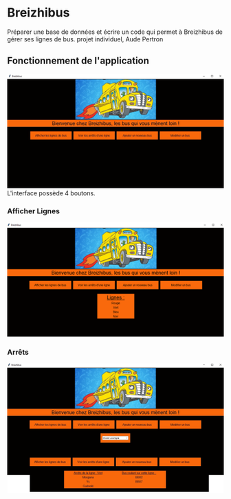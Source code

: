 # Breizhibus
Préparer une base de données et écrire un code qui permet à Breizhibus de gérer ses lignes de bus. projet individuel, Aude Pertron

## Fonctionnement de l'application
![accueil interface](Images/interface_accueil.jpg)
L'interface possède 4 boutons.

### Afficher Lignes
![accueil interface](Images/afficher_lignes.png)

### Arrêts
![accueil interface](Images/arrets.jpg)
